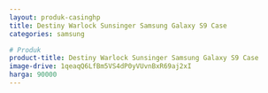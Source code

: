 ```yaml
---
layout: produk-casinghp
title: Destiny Warlock Sunsinger Samsung Galaxy S9 Case
categories: samsung

# Produk
product-title: Destiny Warlock Sunsinger Samsung Galaxy S9 Case
image-drive: 1qeaqQ6LfBm5VS4dP0yVUvnBxR69aj2xI
harga: 90000
---
```

